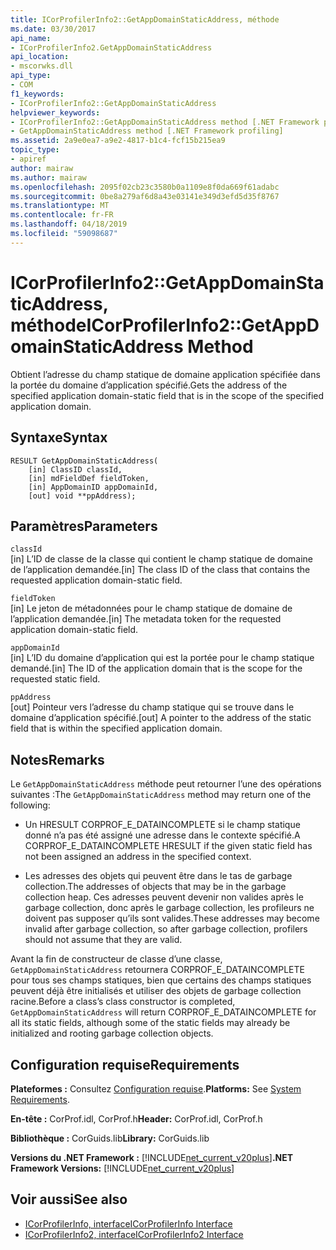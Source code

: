 ```yaml
---
title: ICorProfilerInfo2::GetAppDomainStaticAddress, méthode
ms.date: 03/30/2017
api_name:
- ICorProfilerInfo2.GetAppDomainStaticAddress
api_location:
- mscorwks.dll
api_type:
- COM
f1_keywords:
- ICorProfilerInfo2::GetAppDomainStaticAddress
helpviewer_keywords:
- ICorProfilerInfo2::GetAppDomainStaticAddress method [.NET Framework profiling]
- GetAppDomainStaticAddress method [.NET Framework profiling]
ms.assetid: 2a9e0ea7-a9e2-4817-b1c4-fcf15b215ea9
topic_type:
- apiref
author: mairaw
ms.author: mairaw
ms.openlocfilehash: 2095f02cb23c3580b0a1109e8f0da669f61adabc
ms.sourcegitcommit: 0be8a279af6d8a43e03141e349d3efd5d35f8767
ms.translationtype: MT
ms.contentlocale: fr-FR
ms.lasthandoff: 04/18/2019
ms.locfileid: "59098687"
---
```

# <a name="icorprofilerinfo2getappdomainstaticaddress-method"></a><span data-ttu-id="4d014-102">ICorProfilerInfo2::GetAppDomainStaticAddress, méthode</span><span class="sxs-lookup"><span data-stu-id="4d014-102">ICorProfilerInfo2::GetAppDomainStaticAddress Method</span></span>
<span data-ttu-id="4d014-103">Obtient l’adresse du champ statique de domaine application spécifiée dans la portée du domaine d’application spécifié.</span><span class="sxs-lookup"><span data-stu-id="4d014-103">Gets the address of the specified application domain-static field that is in the scope of the specified application domain.</span></span>  
  
## <a name="syntax"></a><span data-ttu-id="4d014-104">Syntaxe</span><span class="sxs-lookup"><span data-stu-id="4d014-104">Syntax</span></span>  
  
```  
RESULT GetAppDomainStaticAddress(  
    [in] ClassID classId,  
    [in] mdFieldDef fieldToken,  
    [in] AppDomainID appDomainId,  
    [out] void **ppAddress);  
```  
  
## <a name="parameters"></a><span data-ttu-id="4d014-105">Paramètres</span><span class="sxs-lookup"><span data-stu-id="4d014-105">Parameters</span></span>  
 `classId`  
 <span data-ttu-id="4d014-106">[in] L’ID de classe de la classe qui contient le champ statique de domaine de l’application demandée.</span><span class="sxs-lookup"><span data-stu-id="4d014-106">[in] The class ID of the class that contains the requested application domain-static field.</span></span>  
  
 `fieldToken`  
 <span data-ttu-id="4d014-107">[in] Le jeton de métadonnées pour le champ statique de domaine de l’application demandée.</span><span class="sxs-lookup"><span data-stu-id="4d014-107">[in] The metadata token for the requested application domain-static field.</span></span>  
  
 `appDomainId`  
 <span data-ttu-id="4d014-108">[in] L’ID du domaine d’application qui est la portée pour le champ statique demandé.</span><span class="sxs-lookup"><span data-stu-id="4d014-108">[in] The ID of the application domain that is the scope for the requested static field.</span></span>  
  
 `ppAddress`  
 <span data-ttu-id="4d014-109">[out] Pointeur vers l’adresse du champ statique qui se trouve dans le domaine d’application spécifié.</span><span class="sxs-lookup"><span data-stu-id="4d014-109">[out] A pointer to the address of the static field that is within the specified application domain.</span></span>  
  
## <a name="remarks"></a><span data-ttu-id="4d014-110">Notes</span><span class="sxs-lookup"><span data-stu-id="4d014-110">Remarks</span></span>  
 <span data-ttu-id="4d014-111">Le `GetAppDomainStaticAddress` méthode peut retourner l’une des opérations suivantes :</span><span class="sxs-lookup"><span data-stu-id="4d014-111">The `GetAppDomainStaticAddress` method may return one of the following:</span></span>  
  
-   <span data-ttu-id="4d014-112">Un HRESULT CORPROF_E_DATAINCOMPLETE si le champ statique donné n’a pas été assigné une adresse dans le contexte spécifié.</span><span class="sxs-lookup"><span data-stu-id="4d014-112">A CORPROF_E_DATAINCOMPLETE HRESULT if the given static field has not been assigned an address in the specified context.</span></span>  
  
-   <span data-ttu-id="4d014-113">Les adresses des objets qui peuvent être dans le tas de garbage collection.</span><span class="sxs-lookup"><span data-stu-id="4d014-113">The addresses of objects that may be in the garbage collection heap.</span></span> <span data-ttu-id="4d014-114">Ces adresses peuvent devenir non valides après le garbage collection, donc après le garbage collection, les profileurs ne doivent pas supposer qu’ils sont valides.</span><span class="sxs-lookup"><span data-stu-id="4d014-114">These addresses may become invalid after garbage collection, so after garbage collection, profilers should not assume that they are valid.</span></span>  
  
 <span data-ttu-id="4d014-115">Avant la fin de constructeur de classe d’une classe, `GetAppDomainStaticAddress` retournera CORPROF_E_DATAINCOMPLETE pour tous ses champs statiques, bien que certains des champs statiques peuvent déjà être initialisés et utiliser des objets de garbage collection racine.</span><span class="sxs-lookup"><span data-stu-id="4d014-115">Before a class’s class constructor is completed, `GetAppDomainStaticAddress` will return CORPROF_E_DATAINCOMPLETE for all its static fields, although some of the static fields may already be initialized and rooting garbage collection objects.</span></span>  
  
## <a name="requirements"></a><span data-ttu-id="4d014-116">Configuration requise</span><span class="sxs-lookup"><span data-stu-id="4d014-116">Requirements</span></span>  
 <span data-ttu-id="4d014-117">**Plateformes :** Consultez [Configuration requise](../../../../docs/framework/get-started/system-requirements.md).</span><span class="sxs-lookup"><span data-stu-id="4d014-117">**Platforms:** See [System Requirements](../../../../docs/framework/get-started/system-requirements.md).</span></span>  
  
 <span data-ttu-id="4d014-118">**En-tête :** CorProf.idl, CorProf.h</span><span class="sxs-lookup"><span data-stu-id="4d014-118">**Header:** CorProf.idl, CorProf.h</span></span>  
  
 <span data-ttu-id="4d014-119">**Bibliothèque :** CorGuids.lib</span><span class="sxs-lookup"><span data-stu-id="4d014-119">**Library:** CorGuids.lib</span></span>  
  
 <span data-ttu-id="4d014-120">**Versions du .NET Framework :** [!INCLUDE[net_current_v20plus](../../../../includes/net-current-v20plus-md.md)]</span><span class="sxs-lookup"><span data-stu-id="4d014-120">**.NET Framework Versions:** [!INCLUDE[net_current_v20plus](../../../../includes/net-current-v20plus-md.md)]</span></span>  
  
## <a name="see-also"></a><span data-ttu-id="4d014-121">Voir aussi</span><span class="sxs-lookup"><span data-stu-id="4d014-121">See also</span></span>

- [<span data-ttu-id="4d014-122">ICorProfilerInfo, interface</span><span class="sxs-lookup"><span data-stu-id="4d014-122">ICorProfilerInfo Interface</span></span>](../../../../docs/framework/unmanaged-api/profiling/icorprofilerinfo-interface.md)
- [<span data-ttu-id="4d014-123">ICorProfilerInfo2, interface</span><span class="sxs-lookup"><span data-stu-id="4d014-123">ICorProfilerInfo2 Interface</span></span>](../../../../docs/framework/unmanaged-api/profiling/icorprofilerinfo2-interface.md)
